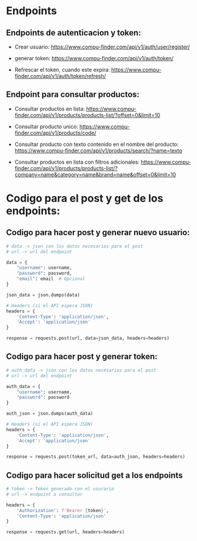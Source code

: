 # Endpoints

## Endpoints de autenticacion y token:

- Crear usuario: https://www.compu-finder.com/api/v1/auth/user/register/

- generar token: https://www.compu-finder.com/api/v1/auth/token/

- Refrescar el token, cuando este expira: https://www.compu-finder.com/api/v1/auth/token/refresh/


## Endpoint para consultar productos:

- Consultar productos en lista: https://www.compu-finder.com/api/v1/products/products-list/?offset=0&limit=10

- Consultar producto unico: https://www.compu-finder.com/api/v1/products/code/

- Consultar producto con texto contenido en el nombre del producto: https://www.compu-finder.com/api/v1/products/search/?name=texto

- Consultar productos en lista con filtros adicionales: https://www.compu-finder.com/api/v1/products/products-list/?company=name&category=name&brand=name&offset=0&limit=10

# Codigo para el post y get de los endpoints:

## Codigo para hacer post y generar nuevo usuario:

```python
# data -> json con los datos necesarios para el post
# url -> url del endpoint

data = {
    "username": username,
    "password": password,
    "email": email  # Opcional
}

json_data = json.dumps(data)

# Headers (si el API espera JSON)
headers = {
    'Content-Type': 'application/json',
    'Accept': 'application/json'
}

response = requests.post(url, data=json_data, headers=headers)
```

## Codigo para hacer post y generar token:

```python
# auth_data -> json con los datos necesarios para el post
# url -> url del endpoint

auth_data = {
    "username": username,
    "password": password
}

auth_json = json.dumps(auth_data)

# Headers (si el API espera JSON)
headers = {
    'Content-Type': 'application/json',
    'Accept': 'application/json'
}

response = requests.post(token_url, data=auth_json, headers=headers)
```

## Codigo para hacer solicitud get a los endpoints
```python
# token -> Token generado con el usurario
# url -> endpoint a consultar

headers = {
    'Authorization': f'Bearer {token}',
    'Content-Type': 'application/json'
}

response = requests.get(url, headers=headers)
```
